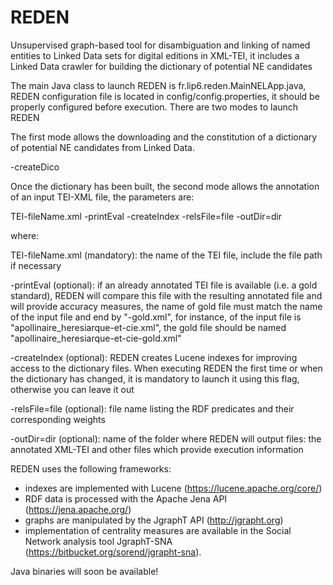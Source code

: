 # REDEN
Unsupervised graph-based tool for disambiguation and linking of named entities to Linked Data sets for digital editions in XML-TEI, it includes a Linked Data crawler for building the dictionary of potential NE candidates

The main Java class to launch REDEN is fr.lip6.reden.MainNELApp.java, REDEN configuration file is located in config/config.properties, it should be properly configured before execution. There are two modes to launch REDEN 

The first mode allows the downloading and the constitution of a dictionary of potential NE candidates from Linked Data.  

-createDico

Once the dictionary has been built, the second mode allows the annotation of an input TEI-XML file, the parameters are:

TEI-fileName.xml -printEval -createIndex -relsFile\=file -outDir\=dir

where:

TEI-fileName.xml (mandatory): the name of the TEI file, include the file path if necessary

-printEval (optional): if an already annotated TEI file is available (i.e. a gold standard), REDEN will compare this file with the resulting annotated file and will provide accuracy measures, the name of gold file must match the name of the input file and end by "-gold.xml", for instance, of the input file is "apollinaire_heresiarque-et-cie.xml", the gold file should be named "apollinaire_heresiarque-et-cie-gold.xml" 

-createIndex (optional): REDEN creates Lucene indexes for improving access to the dictionary files. When executing REDEN the first time or when the dictionary has changed, it is mandatory to launch it using this flag, otherwise you can leave it out

-relsFile\=file (optional): file name listing the RDF predicates and their corresponding weights 

-outDir\=dir (optional): name of the folder where REDEN will output files: the annotated XML-TEI and other files which provide execution information

REDEN uses the following frameworks: 
- indexes are implemented with Lucene (https://lucene.apache.org/core/)
- RDF data is processed with the Apache Jena API (https://jena.apache.org/) 
- graphs are manipulated by the JgraphT API (http://jgrapht.org)
- implementation of centrality measures are available in the Social Network analysis tool JgraphT-SNA (https://bitbucket.org/sorend/jgrapht-sna).

Java binaries will soon be available!